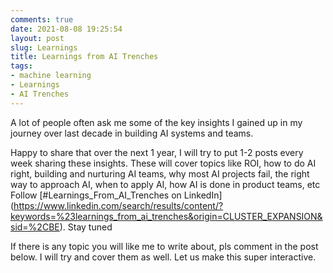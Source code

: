 ```yaml
---
comments: true
date: 2021-08-08 19:25:54
layout: post
slug: Learnings
title: Learnings from AI Trenches
tags:
- machine learning
- Learnings
- AI Trenches
---
```


A lot of people often ask me some of the key insights I gained up in my journey over last decade in building AI systems and teams.

Happy to share that over the next 1 year, I will try to put 1-2 posts every week sharing these insights. These will cover topics like ROI, how to do AI right, building and nurturing AI teams, why most AI projects fail, the right way to approach AI, when to apply AI, how AI is done in product teams, etc Follow [#Learnings_From_AI_Trenches on LinkedIn] (https://www.linkedin.com/search/results/content/?keywords=%23learnings_from_ai_trenches&origin=CLUSTER_EXPANSION&sid=%2CBE). Stay tuned

If there is any topic you will like me to write about, pls comment in the post below. I will try and cover them as well. Let us make this super interactive.